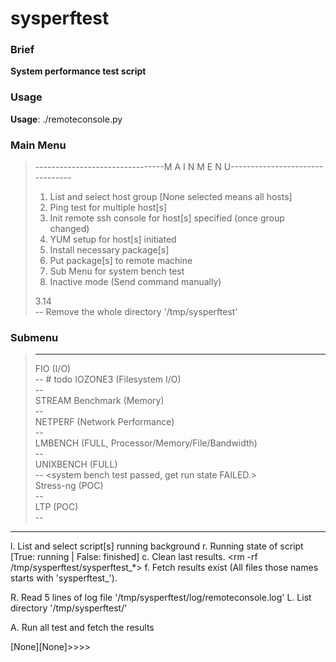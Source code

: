 # sysperftest

### Brief
**System performance test script**

### Usage
**Usage**: ./remoteconsole.py

### Main Menu
>--------------------------------M A I N  M E N U--------------------------------
>
>1. List and select host group \[None selected means all hosts\]
>2. Ping test for multiple host[s]
>3. Init remote ssh console for host[s] specified (once group changed)
>4. YUM setup for host[s] initiated
>5. Install necessary package[s]
>6. Put package[s] to remote machine
>7. Sub Menu for system bench test
>0. Inactive mode (Send command manually)
>
>3.14  
>    \-\- Remove the whole directory '/tmp/sysperftest'
>
### Submenu
>--------------------------------------------------------------------------------  
>FIO (I/O)  
>    \-\- \# todo <libaio not found error>
IOZONE3 (Filesystem I/O)  
    -- <test passed>  
STREAM Benchmark (Memory)  
    -- <test passed>  
NETPERF (Network Performance)  
    -- <test passed>   
LMBENCH (FULL, Processor/Memory/File/Bandwidth)  
    -- <single copy test passwd>  
UNIXBENCH (FULL)  
    -- <system bench test passed, get run state FAILED.>  
Stress-ng (POC)  
    -- <test passed>  
LTP (POC)  
    --  
---------------------------------------------------------------------------------------
l. List and select script[s] running background
r. Running state of script [True: running | False: finished]
c. Clean last results. <rm -rf /tmp/sysperftest/sysperftest_*>
f. Fetch results exist (All files those names starts with 'sysperftest_').

R. Read 5 lines of log file '/tmp/sysperftest/log/remoteconsole.log'
L. List directory '/tmp/sysperftest/'

A. Run all test and fetch the results

[None][None]>>>>

